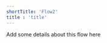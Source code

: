 ```yaml
---
shortTitle: 'Flow2'
title : 'title'
---
```

<!-- REMOVE ME: Below here you can use normal markdown -->

Add some details about this flow here